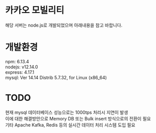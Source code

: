 # 카카오 모빌리티

해당 서버는 node.js로 개발되었으며 아래내용을 참고 바랍니다.

# 개발환경
npm: 6.13.4  
nodejs: v12.14.0  
express: 4.17.1  
mysql: Ver 14.14 Distrib 5.7.32, for Linux (x86_64)  

# TODO

현재 mysql 데이터베이스 성능으로는 1000tps 처리시 지연이 발생    
이에 대한 해결방안으로 Memory DB 또는 Bulk insert 방식으로의 전환이 필요    
기타 Apache Kafka, Redis 등의 실시간 데이터 처리 시스템 도입 필요    

